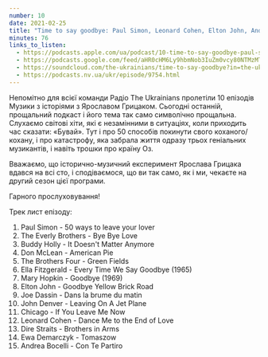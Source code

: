 ```yaml
---
number: 10
date: 2021-02-25
title: "Time to say goodbye: Paul Simon, Leonard Cohen, Elton John, Andrea Bocelli"
minutes: 76
links_to_listen:
  - https://podcasts.apple.com/ua/podcast/10-time-to-say-goodbye-paul-simon-leonard-cohen-elton/id1546083745?i=1000510636025
  - https://podcasts.google.com/feed/aHR0cHM6Ly9hbmNob3IuZm0vcy80NTMzMTgxMC9wb2RjYXN0L3Jzcw/episode/Y2ZhZmVkYjQtODAzNi00ZDNkLTlkNmUtNGNmNGZjODI3ZmIy
  - https://soundcloud.com/the-ukrainians/time-to-say-goodbye?in=the-ukrainians/sets/muzykazist
  - https://podcasts.nv.ua/ukr/episode/9754.html
---
```


Непомітно для всієї команди Радіо The Ukrainians пролетіли 10 епізодів Музики з
історіями з Ярославом Грицаком. Сьогодні останній, прощальний подкаст і його
тема так само символічно прощальна. Слухаємо світові хіти, які є незамінними в
ситуаціях, коли приходить час сказати: «Бувай». Тут і про 50 способів покинути
свого коханого/кохану, і про катастрофу, яка забрала життя одразу трьох
геніальних музикантів, і навіть трошки про країну Оз.

Вважаємо, що історично-музичний експеримент Ярослава Грицака вдався на всі сто,
і сподіваємося, що ви так само, як і ми, чекаєте на другий сезон цієї програми.

Гарного прослуховування!

Трек лист епізоду:

1. Paul Simon - 50 ways to leave your lover
2. The Everly Brothers - Bye Bye Love
3. Buddy Holly - It Doesn't Matter Anymore
4. Don McLean - American Pie
5. The Brothers Four - Green Fields
6. Ella Fitzgerald - Every Time We Say Goodbye (1965)
7. Mary Hopkin - Goodbye (1969)
8. Elton John - Goodbye Yellow Brick Road
9. Joe Dassin - Dans la brume du matin
10. John Denver - Leaving On A Jet Plane
11. Chicago - If You Leave Me Now
12. Leonard Cohen - Dance Me to the End of Love
13. Dire Straits - Brothers in Arms
14. Ewa Demarczyk - Tomaszow
15. Andrea Bocelli - Con Te Partiro
